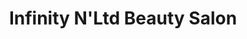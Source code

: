 ---
title: "Infinity N'Ltd Beauty Salon"
url: /milford/infinity-nltd-beauty-salon/
shop: Friseur
---